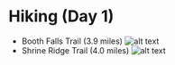 # Hiking (Day 1) 

* Booth Falls Trail (3.9 miles)
![alt text](https://cdn-assets.alltrails.com/static-map/production/at-map/14346539/trail-us-colorado-booth-falls-trail-at-map-14346539-1504453741-1200x630-3-6.jpg)
* Shrine Ridge Trail (4.0 miles)
![alt text](https://cdn-assets.alltrails.com/static-map/production/at-map/13276759/trail-us-colorado-shrine-ridge-trail-at-map-13276759-1504451421-1200x630-3-6.jpg)
